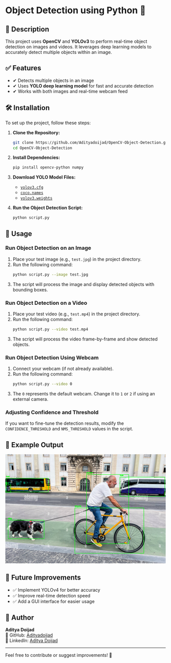 # Object Detection using Python 🚀

## 📌 Description
This project uses **OpenCV** and **YOLOv3** to perform real-time object detection on images and videos. It leverages deep learning models to accurately detect multiple objects within an image.

## ✅ Features
- ✔ Detects multiple objects in an image
- ✔ Uses **YOLO deep learning model** for fast and accurate detection
- ✔ Works with both images and real-time webcam feed

## 🛠️ Installation
To set up the project, follow these steps:

1. **Clone the Repository:**
   ```bash
   git clone https://github.com/Adityadoijad/OpenCV-Object-Detection.git
   cd OpenCV-Object-Detection
   ```

2. **Install Dependencies:**
   ```bash
   pip install opencv-python numpy
   ```

3. **Download YOLO Model Files:**
   - [`yolov3.cfg`](https://github.com/pjreddie/darknet/blob/master/cfg/yolov3.cfg)
   - [`coco.names`](https://github.com/pjreddie/darknet/blob/master/data/coco.names)
   - [`yolov3.weights`](https://github.com/patrick013/Object-Detection---Yolov3/blob/master/model/yolov3.weights)
     
4. **Run the Object Detection Script:**
   ```bash
   python script.py
   ```

## 🫠 Usage
### Run Object Detection on an Image
1. Place your test image (e.g., `test.jpg`) in the project directory.
2. Run the following command:
   ```bash
   python script.py --image test.jpg
   ```
3. The script will process the image and display detected objects with bounding boxes.

### Run Object Detection on a Video
1. Place your test video (e.g., `test.mp4`) in the project directory.
2. Run the following command:
   ```bash
   python script.py --video test.mp4
   ```
3. The script will process the video frame-by-frame and show detected objects.

### Run Object Detection Using Webcam
1. Connect your webcam (if not already available).
2. Run the following command:
   ```bash
   python script.py --video 0
   ```
3. The `0` represents the default webcam. Change it to `1` or `2` if using an external camera.

### Adjusting Confidence and Threshold
If you want to fine-tune the detection results, modify the `CONFIDENCE_THRESHOLD` and `NMS_THRESHOLD` values in the script.

## 📸 Example Output
![Example Output](Screenshot%202025-03-10%20153025.png)

## 🚀 Future Improvements
- ✅ Implement YOLOv4 for better accuracy
- ✅ Improve real-time detection speed
- ✅ Add a GUI interface for easier usage

## 👤 Author
**Aditya Doijad**  
🔗 GitHub: [Adityadoijad](https://github.com/Adityadoijad)  
🔗 LinkedIn: [Aditya Doijad](https://www.linkedin.com/in/adityadoijad)

---
Feel free to contribute or suggest improvements! 🚀

